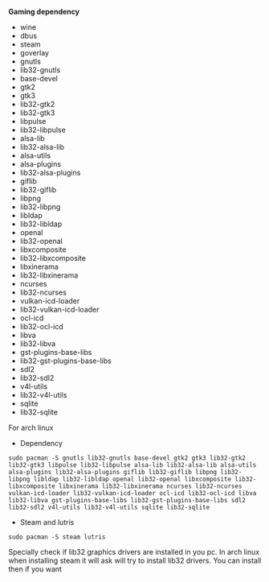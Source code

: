 **Gaming dependency**
* wine
* dbus
* steam
* goverlay
* gnutls
* lib32-gnutls
* base-devel
* gtk2
* gtk3
* lib32-gtk2
* lib32-gtk3
* libpulse
* lib32-libpulse
* alsa-lib
* lib32-alsa-lib
* alsa-utils
* alsa-plugins
* lib32-alsa-plugins
* giflib
* lib32-giflib
* libpng
* lib32-libpng
* libldap
* lib32-libldap
* openal
* lib32-openal
* libxcomposite
* lib32-libxcomposite
* libxinerama
* lib32-libxinerama
* ncurses
* lib32-ncurses
* vulkan-icd-loader
* lib32-vulkan-icd-loader
* ocl-icd
* lib32-ocl-icd
* libva
* lib32-libva
* gst-plugins-base-libs
* lib32-gst-plugins-base-libs
* sdl2
* lib32-sdl2
* v4l-utils
* lib32-v4l-utils
* sqlite
* lib32-sqlite


For arch linux 
* Dependency
```
sudo pacman -S gnutls lib32-gnutls base-devel gtk2 gtk3 lib32-gtk2 lib32-gtk3 libpulse lib32-libpulse alsa-lib lib32-alsa-lib alsa-utils alsa-plugins lib32-alsa-plugins giflib lib32-giflib libpng lib32-libpng libldap lib32-libldap openal lib32-openal libxcomposite lib32-libxcomposite libxinerama lib32-libxinerama ncurses lib32-ncurses vulkan-icd-loader lib32-vulkan-icd-loader ocl-icd lib32-ocl-icd libva lib32-libva gst-plugins-base-libs lib32-gst-plugins-base-libs sdl2 lib32-sdl2 v4l-utils lib32-v4l-utils sqlite lib32-sqlite
```
* Steam and lutris
```
sudo pacman -S steam lutris
```
  
Specially check if lib32 graphics drivers are installed in you pc. In arch linux when installing steam it will ask will try to install lib32 drivers. You can install then if you want
